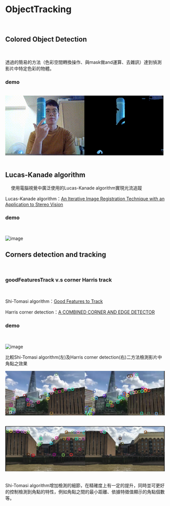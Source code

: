 # ObjectTracking  
&emsp;
## Colored Object Detection 
&emsp;

透過的簡易的方法（色彩空間轉換操作、與mask做and運算、去雜訊）達到偵測影片中特定色彩的物體。 &emsp;

### demo 
&emsp;
![image](https://github.com/sfwang20/ObjectTracking/blob/master/demo/ColorObjDetect.gif) &emsp;

## Lucas-Kanade algorithm   
&emsp;
使用電腦視覺中廣泛使用的Lucas-Kanade algorithm實現光流追蹤  &emsp;

Lucas-Kanade algorithm：[An Iterative Image Registration Technique with an Application to Stereo Vision](http://cseweb.ucsd.edu/classes/sp02/cse252/lucaskanade81.pdf) &emsp;  

### demo  
&emsp;

![image](https://github.com/sfwang20/ObjectTracking/blob/master/demo/tracking_airplane.gif)  &emsp;
  
  
## Corners detection and tracking 
&emsp;

### goodFeaturesTrack v.s corner Harris track 
&emsp;

Shi-Tomasi algorithm：[Good Features to Track](http://www.ai.mit.edu/courses/6.891/handouts/shi94good.pdf)   &emsp;

Harris corner detection：[A COMBINED CORNER AND EDGE DETECTOR](http://www.bmva.org/bmvc/1988/avc-88-023.pdf)  &emsp;

### demo  
&emsp;

![image](https://github.com/sfwang20/ObjectTracking/blob/master/demo/comparsion.gif)  &emsp;

比較Shi-Tomasi algorithm(左)及Harris corner detection(右)二方法檢測影片中角點之效果  &emsp;
&emsp;

![image](https://github.com/sfwang20/ObjectTracking/blob/master/demo/comparsion.png)  &emsp;
  

![image](https://github.com/sfwang20/ObjectTracking/blob/master/demo/comparsion2.png)  &emsp;

Shi-Tomasi algorithm增加檢測的細節，在精確度上有一定的提升，同時並可更好的控制檢測到角點的特性，例如角點之間的最小距離、依據特徵值顯示的角點個數等。




